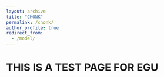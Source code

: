 ```yaml
---
layout: archive
title: "CHONK"
permalink: /chonk/
author_profile: true
redirect_from:
  - /model/
---
```



# THIS IS A TEST PAGE FOR EGU